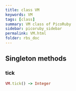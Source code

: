 ```yaml
---
title: class VM
keywords: VM
tags: [class]
summary: VM class of PicoRuby
sidebar: picoruby_sidebar
permalink: VM.html
folder: rbs_doc
---
```

## Singleton methods
### tick

```ruby
VM.tick() -> Integer
```
